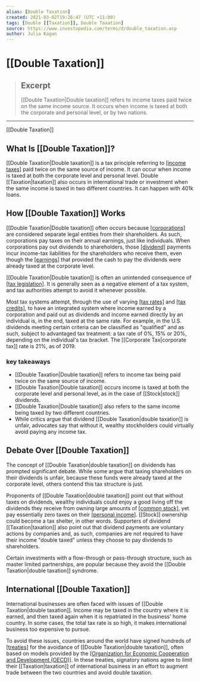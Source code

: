 ```yaml
---
alias: [Double Taxation]
created: 2021-03-02T19:26:47 (UTC +11:00)
tags: [Double [[Taxation]], Double Taxation]
source: https://www.investopedia.com/terms/d/double_taxation.asp
author: Julia Kagan
---
```


# [[Double Taxation]]

> ## Excerpt
> [[Double Taxation|Double taxation]] refers to income taxes paid twice on the same income source. It occurs when income is taxed at both the corporate and personal level, or by two nations.

---

[[Double Taxation]]
## What Is [[Double Taxation]]?

[[Double Taxation|Double taxation]] is a tax principle referring to [[income taxes]](https://www.investopedia.com/terms/i/incometax.asp) paid twice on the same source of income. It can occur when income is taxed at both the corporate level and personal level. Double [[Taxation|taxation]] also occurs in international trade or investment when the same income is taxed in two different countries. It can happen with 401k loans.

## How [[Double Taxation]] Works

[[Double Taxation|Double taxation]] often occurs because [[corporations]](https://www.investopedia.com/terms/c/corporation.asp) are considered separate legal entities from their shareholders. As such, corporations pay taxes on their annual earnings, just like individuals. When corporations pay out dividends to shareholders, those [[dividend]](https://www.investopedia.com/ask/answers/03/102203.asp) payments incur income-tax liabilities for the shareholders who receive them, even though the [[earnings]](https://www.investopedia.com/terms/e/earnings.asp) that provided the cash to pay the dividends were already taxed at the corporate level.

[[Double Taxation|Double taxation]] is often an unintended consequence of [[tax legislation]](https://www.investopedia.com/terms/f/formaltaxlegislation.asp). It is generally seen as a negative element of a tax system, and tax authorities attempt to avoid it whenever possible.

Most tax systems attempt, through the use of varying [[tax rates]](https://www.investopedia.com/terms/t/taxrate.asp) and [[tax credits]](https://www.investopedia.com/terms/t/taxcredit.asp), to have an integrated system where income earned by a corporation and paid out as dividends and income earned directly by an individual is, in the end, taxed at the same rate. For example, in the U.S. dividends meeting certain criteria can be classified as "qualified" and as such, subject to advantaged tax treatment: a tax rate of 0%, 15% or 20%, depending on the individual's tax bracket. The [[Corporate Tax|corporate tax]] rate is 21%, as of 2019.

### key takeaways

-   [[Double Taxation|Double taxation]] refers to income tax being paid twice on the same source of income.
-   [[Double Taxation|Double taxation]] occurs income is taxed at both the corporate level and personal level, as in the case of [[Stock|stock]] dividends.
-   [[Double Taxation|Double taxation]] also refers to the same income being taxed by two different countries.
-   While critics argue that dividend [[Double Taxation|double taxation]] is unfair, advocates say that without it, wealthy stockholders could virtually avoid paying any income tax.

## Debate Over [[Double Taxation]]

The concept of [[Double Taxation|double taxation]] on dividends has prompted significant debate. While some argue that taxing shareholders on their dividends is unfair, because these funds were already taxed at the corporate level, others contend this tax structure is just.

Proponents of [[Double Taxation|double taxation]] point out that without taxes on dividends, wealthy individuals could enjoy a good living off the dividends they receive from owning large amounts of [[common stock]](https://www.investopedia.com/terms/c/commonstock.asp), yet pay essentially zero taxes on their [[personal income]](https://www.investopedia.com/terms/p/personalincome.asp). [[Stock]] ownership could become a tax shelter, in other words. Supporters of dividend [[Taxation|taxation]] also point out that dividend payments are voluntary actions by companies and, as such, companies are not required to have their income "double taxed" unless they choose to pay dividends to shareholders.

Certain investments with a flow-through or pass-through structure, such as master limited partnerships, are popular because they avoid the [[Double Taxation|double taxation]] syndrome.

## International [[Double Taxation]]

International businesses are often faced with issues of [[Double Taxation|double taxation]]. Income may be taxed in the country where it is earned, and then taxed again when it is repatriated in the business' home country. In some cases, the total tax rate is so high, it makes international business too expensive to pursue.

To avoid these issues, countries around the world have signed hundreds of [[treaties]](https://www.investopedia.com/terms/t/taxtreaty.asp) for the avoidance of [[Double Taxation|double taxation]], often based on models provided by the [[Organization for Economic Cooperation and Development (OECD)]](https://www.investopedia.com/terms/o/oecd.asp). In these treaties, signatory nations agree to limit their [[Taxation|taxation]] of international business in an effort to augment trade between the two countries and avoid double taxation.
